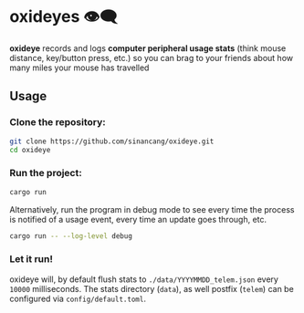 # oxideyes 👁️‍🗨️

**oxideye** records and logs **computer peripheral usage stats** (think mouse distance, key/button press, etc.) so you can brag to your friends about how many miles your mouse has travelled


## Usage

### Clone the repository:
```bash
git clone https://github.com/sinancang/oxideye.git
cd oxideye
```

### Run the project:
```bash
cargo run
```

Alternatively, run the program in debug mode to see every time the process is notified of a usage event, every time an update goes through, etc.
```bash
cargo run -- --log-level debug
```

### Let it run!
oxideye will, by default flush stats to `./data/YYYYMMDD_telem.json` every `10000` milliseconds. The stats directory (`data`), as well postfix (`telem`) can be configured via `config/default.toml`.
